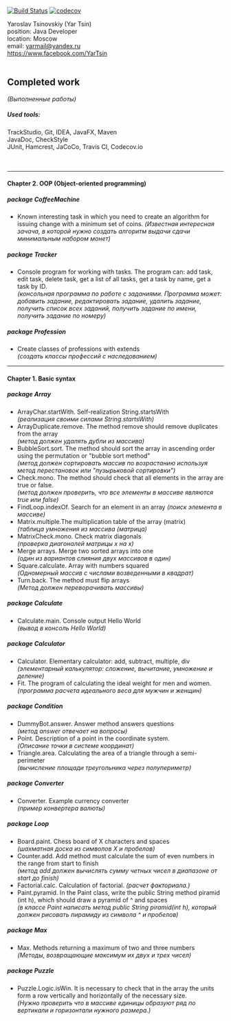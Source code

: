 [![Build Status](https://travis-ci.org/yarmail/job4j.svg?branch=master)](https://travis-ci.org/yarmail/job4j)
[![codecov](https://codecov.io/gh/yarmail/job4j/branch/master/graph/badge.svg)](https://codecov.io/gh/yarmail/job4j)

Yaroslav Tsinovskiy (Yar Tsin)<br> 
position: Java Developer<br> 
location: Moscow<br>
email: yarmail@yandex.ru<br>
https://www.facebook.com/YarTsin
<br><br>

## Completed work 
*(Выполненные работы)*

##### Used tools:
TrackStudio, Git, IDEA, JavaFX, Maven <br>
JavaDoc, СheckStyle <br> 
JUnit, Hamcrest, JaCoCo, Travis CI, Codecov.io  
<br><br>

---
#### Chapter 2. OOP (Object-oriented programming)

##### package CoffeeMachine 
* Known interesting task in which you need to create 
an algorithm for issuing change with a minimum set of coins.
 *(Известная интересная зачача, в которой нужно 
создать алгоритм выдачи сдачи минимальным набором монет)*

##### package Tracker
* Console program for working with tasks.
The program can: add task, edit task, delete task,
get a list of all tasks, get a task by name,
get a task by ID. <br>
 *(консольная программа по работе с заданиями.
Программа может: добавить задание, редактировать задание, удалить задание,
получить список всех заданий, получить задание по имени,
получить задание по номеру)*

##### package Profession
* Create classes of professions with extends <br> 
 *(создать классы профессий с наследованием)*
---
#### Chapter 1. Basic syntax

##### package Array
* ArrayChar.startWith. Self-realization String.startsWith <br>
 *(реализация своими силами String.startsWith)*
* ArrayDuplicate.remove. The method remove should remove duplicates from the array  
 *(метод должен удалять дубли из массива)*
* BubbleSort.sort. The method should sort the array in ascending order
using the permutation or "bubble sort method"   
 *(метод должен сортировать массив по возрастанию используя метод перестановок или "пузырьковой сортировки")*
* Check.mono. The method should check that all elements in the array are true or false.  
 *(метод должен проверить, что все элементы в массиве являются true или false)*
* FindLoop.indexOf. Search for an element in an array
 *(поиск элемента в массиве)*
* Matrix.multiple.The multiplication table of the array (matrix)  
 *(таблица умножения из массива (матрица)*
* MatrixCheck.mono. Check matrix diagonals  
 *(проверка диагоналей матрицы x на x)*
* Merge arrays. Merge two sorted arrays into one  
 *(один из вариантов слияния двух массивов в один)*
* Square.calculate. Array with numbers squared  
 *(Одномерный массив с числами возведенными в квадрат)*
* Turn.back. The method must flip arrays  
 *(Метод должен переворачивать массивы)*

##### package Calculate
* Calculate.main. Console output Hello World   
*(вывод в консоль Hello World)*

##### package Calculator
* Calculator. Elementary calculator: add, subtract, multiple, div  
 *(элементарный калькулятор: сложение, вычитание, умножение и деление)*
* Fit. The program of calculating the ideal weight for men and women.  
 *(программа расчета идеального веса для мужчин и женщин)*

##### package Condition
* DummyBot.answer. Answer method answers questions  
 *(метод answer отвечает на вопросы)*
* Point. Description of a point in the coordinate system.  
 *(Описание точки в системе координат)* 
* Triangle.area. Calculating the area of a triangle through a semi-perimeter  
 *(вычисление площади треугольника через полупериметр)*

##### package Converter
* Converter. Example currency converter  
 *(пример конвертера валюты)*
 
##### package Loop
* Board.paint. Chess board of X characters and spaces  
 *(шахматная доска из символов X и пробелов)*
* Counter.add. Add method must calculate the sum of even numbers in the range from start to finish  
 *(метод add должен вычислять сумму четных чисел в диапазоне от start до finish)*
* Factorial.calc. Calculation of factorial.
 *(расчет факториала.)*
* Paint.pyramid. In the Paint class, write the public String method piramid (int h), which should draw a pyramid of ^ and spaces  
 *(в классе Paint написать метод public String piramid(int h), который должен рисовать пирамиду из символа ^ и пробелов)*

##### package Max
* Max. Methods returning a maximum of two and three numbers  
 *(Методы, возвращающие максимум их двух и трех чисел)*
 
##### package Puzzle
* Puzzle.Logic.isWin. It is necessary to check that in the array the units form a row vertically and horizontally of the necessary size.  
 *(Нужно проверить что в массиве единицы образуют ряд по вертикали и горизонтали нужного размера.)*
 